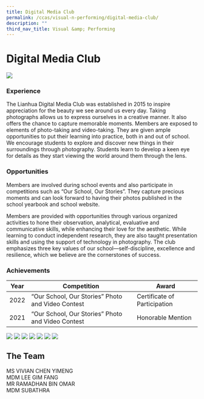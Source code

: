 ```yaml
---
title: Digital Media Club
permalink: /ccas/visual-n-performing/digital-media-club/
description: ""
third_nav_title: Visual &amp; Performing
---
```

# **Digital Media Club**

![](/images/CCAs/Digital%20Media%20Club/reupload%20image%201.jpg)

### Experience

The Lianhua Digital Media Club was established in 2015 to inspire appreciation for the beauty we see around us every day. Taking photographs allows us to express ourselves in a creative manner. It also offers the chance to capture memorable moments. Members are exposed to elements of photo-taking and video-taking. They are given ample opportunities to put their learning into practice, both in and out of school. We encourage students to explore and discover new things in their surroundings through photography. Students learn to develop a keen eye for details as they start viewing the world around them through the lens.

### Opportunities

 Members are involved during school events and also participate in competitions such as “Our School, Our Stories”. They capture precious moments and can look forward to having their photos published in the school yearbook and school website.

Members are provided with opportunities through various organized activities to hone their observation, analytical, evaluative and communicative skills, while enhancing their love for the aesthetic. While learning to conduct independent research, they are also taught presentation skills and using the support of technology in photography. The club emphasizes three key values of our school—self-discipline, excellence and resilience, which we believe are the cornerstones of success.

 
### Achievements



| Year | Competition | Award |
| -------- | -------- | -------- |
| 2022     | “Our School, Our Stories”&nbsp;Photo and Video Contest     | Certificate of Participation     |
| 2021     | “Our School, Our Stories”&nbsp;Photo and Video Contest     | Honorable Mention     |

![](/images/CCAs/Digital%20Media%20Club/osos1pic.jpg)
![](/images/CCAs/Digital%20Media%20Club/osos2pic.jpg)
![](/images/CCAs/Digital%20Media%20Club/osos3pic.jpg)
![](/images/CCAs/Digital%20Media%20Club/event1.jpg)
![](/images/CCAs/Digital%20Media%20Club/event2.jpg)
![](/images/CCAs/Digital%20Media%20Club/event3.jpg)
![](/images/CCAs/Digital%20Media%20Club/event4.jpg)


## The Team

MS VIVIAN CHEN YIMENG<br>
MDM LEE GIM FANG<br>
MR RAMADHAN BIN OMAR<br>
MDM SUBATHRA